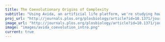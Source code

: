 ```yaml
---
title: The Coevolutionary Origins of Complexity
subtitle: "Using Avida, an artificial life platform, we're studying how host-parasite coevolution drives the evolution of complexity, diversity, and evolvability."
proj_url: "http://journals.plos.org/plosbiology/article?id=10.1371/journal.pbio.1002023"
image_url: "http://journals.plos.org/plosbiology/article?id=10.1371/journal.pbio.1002023#pbio-1002023-g001"
image: "images/avida_coevolution_intro.png"
current: true
---
```

